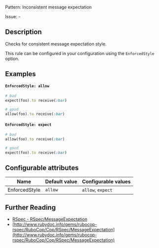 Pattern: Inconsistent message expectation

Issue: -

## Description

Checks for consistent message expectation style.

This rule can be configured in your configuration using the `EnforcedStyle` option.

## Examples

#### `EnforcedStyle: allow`

```ruby
# bad
expect(foo).to receive(:bar)

# good
allow(foo).to receive(:bar)
```
#### `EnforcedStyle: expect`

```ruby
# bad
allow(foo).to receive(:bar)

# good
expect(foo).to receive(:bar)
```

## Configurable attributes

Name | Default value | Configurable values
--- | --- | ---
EnforcedStyle | `allow` | `allow`, `expect`

## Further Reading

* [RSpec - RSpec/MessageExpectation](https://rubocop-rspec.readthedocs.io/en/latest/cops_rspec/#rspecmessageexpectation)
* [http://www.rubydoc.info/gems/rubocop-rspec/RuboCop/Cop/RSpec/MessageExpectation](http://www.rubydoc.info/gems/rubocop-rspec/RuboCop/Cop/RSpec/MessageExpectation)
